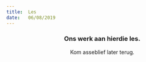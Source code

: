 ```yaml
---
title:  Les
date:   06/08/2019
---
```


### <center>Ons werk aan hierdie les.</center>
<center>Kom asseblief later terug.</center>